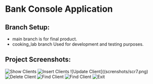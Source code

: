 # Bank Console Application
## Branch Setup:
* main branch is for final product.
* cooking_lab branch Used for development and testing purposes.
## Project Screenshots:
![Show Clients](screnshots/scr1.png)
![Insert Clients](screnshots/scr2.png)
![Update Client]((screnshots/scr7.png)
![Delete Client](screnshots/scr9.png)
![Find Client](screnshots/scr4.png)
![Find Client](screnshots/scr5.png)
![Exit](screnshots/scr12.png)
